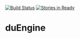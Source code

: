 [![Build Status](https://drone.io/github.com/cantidio/duEngine/status.png)](https://drone.io/github.com/cantidio/duEngine/latest)
[![Stories in Ready](https://badge.waffle.io/cantidio/duEngine.png?label=ready&title=Ready)](https://waffle.io/cantidio/duEngine)

duEngine
========
